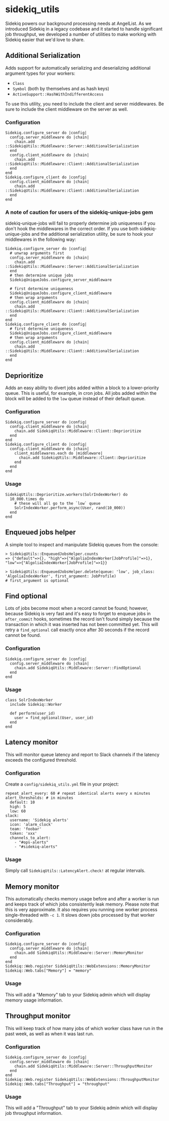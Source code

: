# sidekiq_utils
Sidekiq powers our background processing needs at AngelList. As we introduced Sidekiq in a legacy codebase and it started to handle significant job throughput, we developed a number of utilities to make working with Sidekiq easier that we'd love to share.

## Additional Serialization

Adds support for automatically serializing and deserializing additional argument types for your workers:
* `Class`
* `Symbol` (both by themselves and as hash keys)
* `ActiveSupport::HashWithIndifferentAccess`

To use this utility, you need to include the client and server middlewares. Be sure to include the client middleware on the server as well.

### Configuration
```
Sidekiq.configure_server do |config|
  config.server_middleware do |chain|
    chain.add ::SidekiqUtils::Middleware::Server::AdditionalSerialization
  end
  config.client_middleware do |chain|
    chain.add ::SidekiqUtils::Middleware::Client::AdditionalSerialization
  end
end
Sidekiq.configure_client do |config|
  config.client_middleware do |chain|
    chain.add ::SidekiqUtils::Middleware::Client::AdditionalSerialization
  end
end
```

### A note of caution for users of the sidekiq-unique-jobs gem

sidekiq-unique-jobs will fail to properly determine job uniqueness if you don't hook the middlewares in the correct order. If you use both sidekiq-unique-jobs and the additional serialization utility, be sure to hook your middlewares in the following way:
```
Sidekiq.configure_server do |config|
  # unwrap arguments first
  config.server_middleware do |chain|
    chain.add ::SidekiqUtils::Middleware::Server::AdditionalSerialization
  end
  # then determine unique jobs
  SidekiqUniqueJobs.configure_server_middleware

  # first determine uniqueness
  SidekiqUniqueJobs.configure_client_middleware
  # then wrap arguments
  config.client_middleware do |chain|
    chain.add ::SidekiqUtils::Middleware::Client::AdditionalSerialization
  end
end
Sidekiq.configure_client do |config|
  # first determine uniqueness
  SidekiqUniqueJobs.configure_client_middleware
  # then wrap arguments
  config.client_middleware do |chain|
    chain.add ::SidekiqUtils::Middleware::Client::AdditionalSerialization
  end
end
```

## Deprioritize

Adds an easy ability to divert jobs added within a block to a lower-priority queue. This is useful, for example, in cron jobs. All jobs added within the block will be added to the `low` queue instead of their default queue.

### Configuration

```
Sidekiq.configure_server do |config|
  config.client_middleware do |chain|
    chain.add SidekiqUtils::Middleware::Client::Deprioritize
  end
end
Sidekiq.configure_client do |config|
  config.client_middleware do |chain|
    client_middlewares.each do |middleware|
      chain.add SidekiqUtils::Middleware::Client::Deprioritize
    end
  end
end
```

### Usage

```
SidekiqUtils::Deprioritize.workers(SolrIndexWorker) do
  10_000.times do
    # these will all go to the `low` queue
    SolrIndexWorker.perform_async(User, rand(10_000))
  end
end
```

## Enqueued jobs helper

A simple tool to inspect and manipulate Sidekiq queues from the console:

```
> SidekiqUtils::EnqueuedJobsHelper.counts
=> {"default"=>{}, "high"=>{"AlgoliaIndexWorker[JobProfile]"=>1}, "low"=>{"AlgoliaIndexWorker[JobProfile]"=>1}}

> SidekiqUtils::EnqueuedJobsHelper.delete(queue: 'low', job_class: 'AlgoliaIndexWorker', first_argument: JobProfile)
# first_argument is optional
```

## Find optional

Lots of jobs become moot when a record cannot be found; however, because Sidekiq is very fast and it's easy to forget to enqueue jobs in `after_commit` hooks, sometimes the record isn't found simply because the transaction in which it was inserted has not been committed yet. This will retry a `find_optional` call exactly once after 30 seconds if the record cannot be found.

### Configuration

```
Sidekiq.configure_server do |config|
  config.server_middleware do |chain|
    chain.add SidekiqUtils::Middleware::Server::FindOptional
  end
end
```

### Usage

```
class SolrIndexWorker
  include Sidekiq::Worker

  def perform(user_id)
    user = find_optional(User, user_id)
  end
end
```

## Latency monitor

This will monitor queue latency and report to Slack channels if the latency exceeds the configured threshold.

### Configuration

Create a `config/sidekiq_utils.yml` file in your project:
```
repeat_alert_every: 60 # repeat identical alerts every x minutes
alert_thresholds: # in minutes
  default: 10
  high: 5
  low: 60
slack:
  username: 'Sidekiq alerts'
  icon: 'alarm_clock'
  team: 'foobar'
  token: 'xxx'
  channels_to_alert:
    - "#ops-alerts"
    - "#sidekiq-alerts"
```

### Usage

Simply call `SidekiqUtils::LatencyAlert.check!` at regular intervals.

## Memory monitor

This automatically checks memory usage before and after a worker is run and keeps track of which jobs consistently leak memory. Please note that this is very approximate. It also requires you running one worker process single-threaded with `-c 1`. It slows down jobs processed by that worker considerably.

### Configuration

```
Sidekiq.configure_server do |config|
  config.server_middleware do |chain|
    chain.add SidekiqUtils::Middleware::Server::MemoryMonitor
  end
end
Sidekiq::Web.register SidekiqUtils::WebExtensions::MemoryMonitor
Sidekiq::Web.tabs["Memory"] = "memory"
```

### Usage

This will add a "Memory" tab to your Sidekiq admin which will display memory usage information.

## Throughput monitor

This will keep track of how many jobs of which worker class have run in the past week, as well as when it was last run.

### Configuration

```
Sidekiq.configure_server do |config|
  config.server_middleware do |chain|
    chain.add SidekiqUtils::Middleware::Server::ThroughputMonitor
  end
end
Sidekiq::Web.register SidekiqUtils::WebExtensions::ThroughputMonitor
Sidekiq::Web.tabs["Throughput"] = "throughput"
```

### Usage

This will add a "Throughput" tab to your Sidekiq admin which will display job throughput information.
